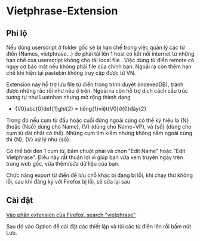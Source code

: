 # Vietphrase-Extension

## Phi lộ

Nếu dùng userscript ở folder gốc sẽ bị hạn chế trong việc quản lý các từ điển (Names, vietphrase...) do phải tải lên 1 host có kết nối internet từ những hạn chế của userscript không cho tải local file . Việc dùng từ điển remote có nguy cơ bảo mật nếu không phải file của chính bạn. Ngoài ra còn thêm hạn chế khi hiện tại pastebin không truy cập được từ VN.

Extension này hỗ trợ lưu file từ điển trong trình duyệt (indexedDB), tránh được những rắc rối như nêu ở trên. Ngoài ra còn hỗ trợ dịch cách cấu trúc tương tự như Luatnhan nhưng mở rộng thành dạng 
- {V0}abc{0}def{1}ghi{2} = tiếng{1}việt{V0}ở{0}đây{2}

Trong đó nếu cụm từ đầu hoặc cuối đứng ngoài cùng có thể ký hiệu là {N} (hoặc {Nsố} dùng cho Name), {V} (dùng cho Name+VP), và {số} (dùng cho cụm từ dài nhất có thể). Những cụm tìm  kiếm nhưng không nằm ngoài cùng thì {N}, {V} xử lý như {số}.

Có thể bôi đen 1 cụm từ, bấm chuột phải và chọn "Edit Name" hoặc "Edit Vietphrase". Điểu này rất thuận lợi vì giúp bạn vừa xem truyện ngay trên trang web gốc, vừa thêm/sửa dữ liệu của bạn.

Chức năng export từ điển để lưu chỗ khác bị đang bị lỗi, khi chạy thử không lỗi, sau khi đăng ký với Firefox bị lỗi, sẽ sửa lại sau

## Cài đặt

[Vào phần extension của Firefox, search "vietphrase"](https://addons.mozilla.org/en-US/firefox/addon/vietphrase-extension)

Sau đó vào Option để cài đặt các thiết lập và tải các từ điển lên rồi bấm nút Lưu.

